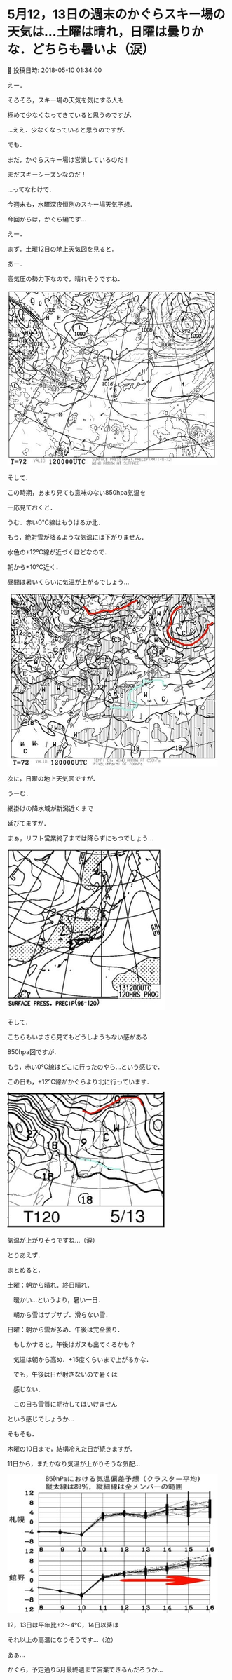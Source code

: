 # 5月12，13日の週末のかぐらスキー場の天気は…土曜は晴れ，日曜は曇りかな．どちらも暑いよ（涙）

📅 投稿日時: 2018-05-10 01:34:00

えー．


そろそろ，スキー場の天気を気にする人も


極めて少なくなってきていると思うのですが．


…ええ．少なくなっていると思うのですが．





でも．


まだ，かぐらスキー場は営業しているのだ！


まだスキーシーズンなのだ！





…ってなわけで．


今週末も，水曜深夜恒例のスキー場天気予想．


今回からは，かぐら編です…





えー．


まず．土曜12日の地上天気図を見ると．


あー．


高気圧の勢力下なので，晴れそうですね．




![0cb91ccef9152bcd3d03694d8622b0dc.jpg](images/0cb91ccef9152bcd3d03694d8622b0dc.jpg)







そして．


この時期，あまり見ても意味のない850hpa気温を


一応見ておくと．


うむ．赤い0℃線はもうはるか北．


もう，絶対雪が降るような気温には下がりません．


水色の+12℃線が近づくほどなので．


朝から+10℃近く．


昼間は暑いくらいに気温が上がるでしょう…




![07ce66d3d8a0cbadaada3bb90680e1f4.jpg](images/07ce66d3d8a0cbadaada3bb90680e1f4.jpg)







次に，日曜の地上天気図ですが．


うーむ．


網掛けの降水域が新潟近くまで


延びてますが．


まぁ，リフト営業終了までは降らずにもつでしょう…




![1b8852b9af614a12c7b51d60f11edabe.jpg](images/1b8852b9af614a12c7b51d60f11edabe.jpg)







そして．


こちらもいまさら見てもどうしようもない感がある


850hpa図ですが．


もう，赤い0℃線はどこに行ったのやら…という感じで．


この日も，+12℃線がかぐらより北に行っています．




![9176c8baff857912dbd74ffa705a5d43.jpg](images/9176c8baff857912dbd74ffa705a5d43.jpg)




気温が上がりそうですね…（涙）





とりあえず．


まとめると．





土曜：朝から晴れ．終日晴れ．


　暖かい…というより，暑い一日．


　朝から雪はザブザブ．滑らない雪．





日曜：朝から雲が多め．午後は完全曇り．


　もしかすると，午後はガスも出てくるかも？


　気温は朝から高め．+15度くらいまで上がるかな．


　でも，午後は日が射さないので暑くは


　感じない．


　この日も雪質に期待してはいけません





という感じでしょうか…





そもそも．


木曜の10日まで，結構冷えた日が続きますが．


11日から，またかなり気温が上がりそうな気配…




![9313554f5aaaba6032ce1bc00c803820.jpg](images/9313554f5aaaba6032ce1bc00c803820.jpg)




12，13日は平年比+2～4℃，14日以降は


それ以上の高温になりそうです…（泣）


あぁ…


かぐら，予定通り5月最終週まで営業できるんだろうか…
